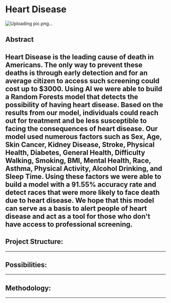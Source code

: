 # Heart Disease
![Uploading pic.png…]()
## Abstract

Heart Disease is the leading cause of death in Americans. The only way to prevent these deaths is through early detection and for an average citizen to access such screening could cost up to $3000. Using AI we were able to build a Random Forests model that detects the possibility of having heart disease. Based on the results from our model, individuals could reach out for treatment and be less susceptible to facing the consequences of heart disease. Our model used numerous factors such as Sex, Age, Skin Cancer, Kidney Disease, Stroke, Physical Health, Diabetes, General Health, Difficulty Walking, Smoking, BMI, Mental Health, Race, Asthma, Physical Activity, Alcohol Drinking, and Sleep Time. Using these factors we were able to build a model with a 91.55% accuracy rate and detect races that were more likely to face death due to heart disease. We hope that this model can serve as a basis to alert people of heart disease and act as a tool for those who don't have access to professional screening. 
---
## Project Structure: 
---
## Possibilities: 

---
## Methodology: 
---


